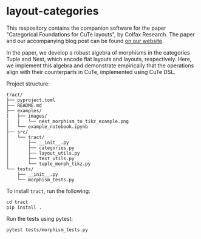 # layout-categories

This respository contains the companion software for the paper "Categorical Foundations for CuTe layouts", by Colfax Research. The paper and our accompanying blog post can be found [on our website](https://research.colfax-intl.com/categorical-foundations-for-cute-layouts/). 

In the paper, we develop a robust algebra of morphisms in the categories $\text{Tuple}$ and $\text{Nest}$, which encode flat layouts and layouts, respectively. Here, we implement this algebra and demonstrate empirically that the operations align with their counterparts in CuTe, implemented using CuTe DSL. 

Project structure:
```
tract/
├── pyproject.toml
├── README.md
├── examples/
|   ├── images/
|   |   └── nest_morphism_to_tikz_example.png
│   └── example_notebook.ipynb
├── src/
│   └── tract/
│       ├── __init__.py
│       ├── categories.py
│       ├── layout_utils.py
│       ├── test_utils.py
│       └── tuple_morph_tikz.py
└── tests/
    ├── __init__.py
    └── morphism_tests.py
```

To install `tract`, run the following:
```
cd tract
pip install .
```

Run the tests using pytest:
```
pytest tests/morphism_tests.py
```

